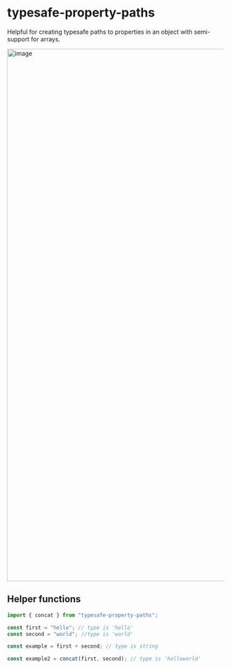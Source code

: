 # typesafe-property-paths

Helpful for creating typesafe paths to properties in an object with semi-support for arrays.

<img width="1235" alt="image" src="https://user-images.githubusercontent.com/14110063/182397130-516bb90c-8ea0-40af-831b-61300b22af71.png">

## Helper functions

```typescript
import { concat } from "typesafe-property-paths";

const first = "hello"; // type is 'hello'
const second = "world"; //type is 'world'

const example = first + second; // type is string

const example2 = concat(first, second); // type is 'helloworld'
```

